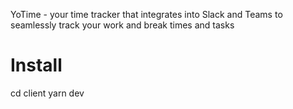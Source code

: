 YoTime - your time tracker that integrates into Slack and Teams to seamlessly track your work and break times and tasks

# Install
cd client
yarn dev
